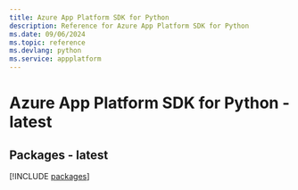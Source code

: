 ```yaml
---
title: Azure App Platform SDK for Python
description: Reference for Azure App Platform SDK for Python
ms.date: 09/06/2024
ms.topic: reference
ms.devlang: python
ms.service: appplatform
---
```

# Azure App Platform SDK for Python - latest
## Packages - latest
[!INCLUDE [packages](app-platform-index.md)]